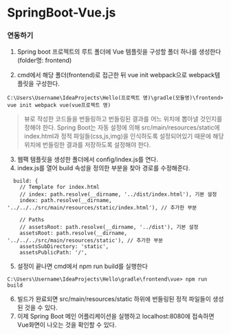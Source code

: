# SpringBoot-Vue.js

### 연동하기
1. Spring boot 프로젝트의 루트 폴더에 Vue 템플릿을 구성할 폴더 하나를 생성한다(folder명: frontend)

2. cmd에서 해당 폴더(frontend)로 접근한 뒤 vue init webpack으로 webpack템플릿을 구성한다.
```
C:\Users\Username\IdeaProjects\Hello(프로젝트 명)\gradle(모듈명)\frontend> vue init webpack vue(vue프로젝트 명)
```

> 뷰로 작성한 코드들을 번들링하고 번들링된 결과를 어느 위치에 뽑아낼 것인지를 정해야 한다. Spring Boot는 자동 설정에 의해 src/main/resources/static에 index.html과 정적 파일들(css,js,img)을 인식하도록 설정되어있기 때문에 해당 위치에 번들링한 결과를 저장하도록 설정해야 한다.

3. 웹팩 템플릿을 생성한 폴더에서 config/index.js를 연다.
4. index.js를 열어 build 속성을 정의한 부분을 찾아 경로를 수정해준다.
```
  build: {
    // Template for index.html
    // index: path.resolve(__dirname, '../dist/index.html'), 기본 설정
    index: path.resolve(__dirname, '../../../src/main/resources/static/index.html'), // 추가한 부분

    // Paths
    // assetsRoot: path.resolve(__dirname, '../dist'), 기본 설정
    assetsRoot: path.resolve(__dirname, '../../../src/main/resources/static'), // 추가한 부분
    assetsSubDirectory: 'static',
    assetsPublicPath: '/',
```
5. 설정이 끝나면 cmd에서 npm run build를 실행한다
```
C:\Users\Username\IdeaProjects\Hello\gradle\frontend\vue> npm run build
```
6. 빌드가 완료되면 src/main/resources/static 하위에 번들링된 정적 파일들이 생성된 것을  수 있다.
7. 이제 Spring Boot 메인 어플리케이션을 실행하고 localhost:8080에 접속하면 Vue화면이 나오는 것을 확인할 수 있다.
